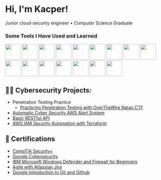 <h1>Hi, I'm Kacper!</h1>
Junior cloud-security engineer • Computer Science Graduate

### Some Tools I Have Used and Learned
<img src="https://cdn.jsdelivr.net/gh/devicons/devicon@latest/icons/amazonwebservices/amazonwebservices-plain-wordmark.svg" width="50" height="50" /> <img src="https://cdn.jsdelivr.net/gh/devicons/devicon@latest/icons/python/python-original.svg" width="50" height="50" /> <img src="https://cdn.jsdelivr.net/gh/devicons/devicon@latest/icons/linux/linux-original.svg" width="50" height="50" /> <img src="https://cdn.jsdelivr.net/gh/devicons/devicon@latest/icons/terraform/terraform-original.svg" width="50" height="50" /> <img src="https://cdn.jsdelivr.net/gh/devicons/devicon@latest/icons/vscode/vscode-original.svg" width="50" height="50" /> <img src="https://cdn.jsdelivr.net/gh/devicons/devicon@latest/icons/docker/docker-original.svg" width="50" height="50" /> <img src="https://cdn.jsdelivr.net/gh/devicons/devicon@latest/icons/kubernetes/kubernetes-original.svg" width="50" height="50" /> <img src="https://cdn.jsdelivr.net/gh/devicons/devicon@latest/icons/azure/azure-original.svg" width="50" height="50" /> <img src="https://cdn.jsdelivr.net/gh/devicons/devicon@latest/icons/bash/bash-original.svg" width="50" height="50" /> <img src="https://cdn.jsdelivr.net/gh/devicons/devicon@latest/icons/flask/flask-original.svg" width="50" height="50" /> <img src="https://cdn.jsdelivr.net/gh/devicons/devicon@latest/icons/git/git-plain.svg" width="50" height="50" /> <img src="https://cdn.jsdelivr.net/gh/devicons/devicon@latest/icons/javascript/javascript-original.svg" width="50" height="50" /> <img src="https://cdn.jsdelivr.net/gh/devicons/devicon@latest/icons/jira/jira-original.svg" width="50" height="50" /> <img src="https://cdn.jsdelivr.net/gh/devicons/devicon@latest/icons/raspberrypi/raspberrypi-original.svg" width="50" height="50" /> <img src="https://cdn.jsdelivr.net/gh/devicons/devicon@latest/icons/postgresql/postgresql-original.svg" width="50" height="50" /> <img src="https://cdn.jsdelivr.net/gh/devicons/devicon@latest/icons/apache/apache-original.svg" width="50" height="50" />


<h2>👨‍💻 Cybersecurity Projects:</h2>

- Penetration Testing Practice
  - [Practicing Penetration Testing with OverTheWire Natas CTF](https://github.com/KacperKolasa/OTWNatas/blob/main/README.md)
- [Automatic Cyber Security AWS Alert System](https://github.com/KacperKolasa/Automatic-Cyber-Security-Alerting-AWS-System)
- [Basic RESTful API](https://github.com/KacperKolasa/restapi)
- [AWS IAM Security Automation with Terraform](https://github.com/KacperKolasa/iam-secure-aws)

<h2>📜 Certifications </h2>

- [CompTIA Security+](https://www.credly.com/badges/91109955-2dbb-4578-99f0-895e97ec72cd/public_url)
- [Google Cybersecurity](https://coursera.org/verify/professional-cert/ZPQUJYYWUTLF)
- [IBM Microsoft Windows Defender and Firewall for Beginners](https://coursera.org/verify/H65CPFAKC8RL)
- [Agile with Atlassian Jira](https://coursera.org/verify/KGK9ZNQFZ8HE)
- [Google Introduction to Git and Github](https://coursera.org/verify/R93WK2REG2D7)


